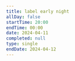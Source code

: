 ```yaml
---
title: label early night
allDay: false
startTime: 20:00
endTime: 00:00
date: 2024-04-11
completed: null
type: single
endDate: 2024-04-12
---
```

